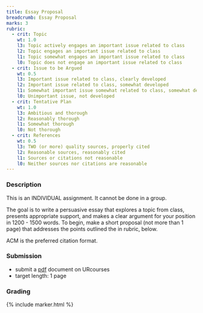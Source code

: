 ```yaml
---
title: Essay Proposal
breadcrumb: Essay Proposal
marks: 3
rubric:
  - crit: Topic
    wt: 1.0
    l3: Topic actively engages an important issue related to class
    l2: Topic engages an important issue related to class
    l1: Topic somewhat engages an important issue related to class
    l0: Topic does not engage an important issue related to class
  - crit: Issue to be Argued
    wt: 0.5
    l3: Important issue related to class, clearly developed
    l2: Important issue related to class, somewhat developed
    l1: Somewhat important issue somewhat related to class, somewhat developed
    l0: Unimportant issue, not developed
  - crit: Tentative Plan
    wt: 1.0
    l3: Ambitious and thorough   
    l2: Reasonably thorough
    l1: Somewhat thorough
    l0: Not thorough
  - crit: References
    wt: 0.5
    l3: TWO (or more) quality sources, properly cited    
    l2: Reasonable sources, reasonably cited
    l1: Sources or citations not reasonable
    l0: Neither sources nor citations are reasonable
---
```


### Description

This is an INDIVIDUAL assignment.  It cannot be done in a group.

The goal is to write a persuasive essay that explores a topic from class, presents appropriate support, and makes a clear argument for your position in 1200 - 1500 words.  To begin, make a short proposal (not more than 1 page) that addresses the  points outlined the in rubric, below.

ACM is the preferred citation format.

### Submission

* submit a [pdf](https://en.wikipedia.org/wiki/PDF) document on URcourses
* target length: 1 page

### Grading

{% include marker.html %}
